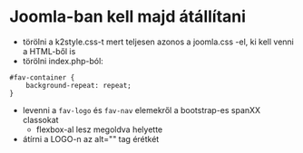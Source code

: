 # Joomla-ban kell majd átállítani

- törölni a k2style.css-t mert teljesen azonos a joomla.css -el, ki kell venni a HTML-ből is
- törölni index.php-ból:
```
#fav-container {
    background-repeat: repeat; 
}
```

- levenni a `fav-logo` és `fav-nav` elemekről a bootstrap-es spanXX classokat
    - flexbox-al lesz megoldva helyette
- átírni a LOGO-n az alt="" tag érétkét